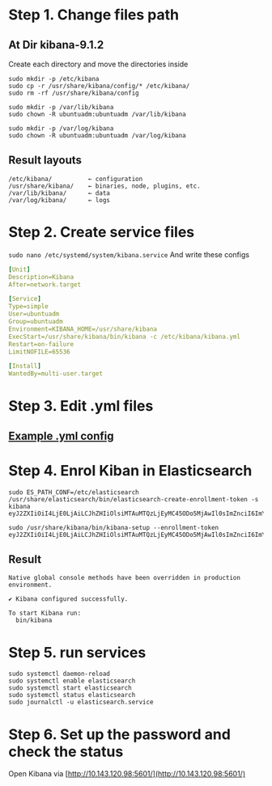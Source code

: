 # Step 1. Change files path
## At Dir kibana-9.1.2
Create each directory and move the directories inside
```
sudo mkdir -p /etc/kibana
sudo cp -r /usr/share/kibana/config/* /etc/kibana/
sudo rm -rf /usr/share/kibana/config

sudo mkdir -p /var/lib/kibana
sudo chown -R ubuntuadm:ubuntuadm /var/lib/kibana

sudo mkdir -p /var/log/kibana
sudo chown -R ubuntuadm:ubuntuadm /var/log/kibana
```
## Result layouts
```
/etc/kibana/          ← configuration
/usr/share/kibana/    ← binaries, node, plugins, etc.
/var/lib/kibana/      ← data
/var/log/kibana/      ← logs
```
# Step 2. Create service files
``` sudo nano /etc/systemd/system/kibana.service ```
And write these configs
```yaml
[Unit]
Description=Kibana
After=network.target

[Service]
Type=simple
User=ubuntuadm
Group=ubuntuadm
Environment=KIBANA_HOME=/usr/share/kibana
ExecStart=/usr/share/kibana/bin/kibana -c /etc/kibana/kibana.yml
Restart=on-failure
LimitNOFILE=65536

[Install]
WantedBy=multi-user.target
```
# Step 3. Edit .yml files
## [Example .yml config](https://github.com/12inNe/ELK-Installation/blob/main/POC/kibana.yml)

# Step 4. Enrol Kiban in Elasticsearch
```
sudo ES_PATH_CONF=/etc/elasticsearch /usr/share/elasticsearch/bin/elasticsearch-create-enrollment-token -s kibana
eyJ2ZXIiOiI4LjE0LjAiLCJhZHIiOlsiMTAuMTQzLjEyMC45ODo5MjAwIl0sImZnciI6ImY4MzBhMGY4NGI3NjEwZjYxZDA1YjhjNzZjMzcxYzM2ZDY3ZWFkNDI3YjRlNWJhZTU4YmJjOTJiOTJjMzAzNDMiLCJrZXkiOiJzd3NsNVpnQlc0SFhFRTJnckNIYTpCS0JJcm1JT0dLdjdZQ1lnSlJoSlF3In0=

sudo /usr/share/kibana/bin/kibana-setup --enrollment-token
eyJ2ZXIiOiI4LjE0LjAiLCJhZHIiOlsiMTAuMTQzLjEyMC45ODo5MjAwIl0sImZnciI6ImY4MzBhMGY4NGI3NjEwZjYxZDA1YjhjNzZjMzcxYzM2ZDY3ZWFkNDI3YjRlNWJhZTU4YmJjOTJiOTJjMzAzNDMiLCJrZXkiOiJzd3NsNVpnQlc0SFhFRTJnckNIYTpCS0JJcm1JT0dLdjdZQ1lnSlJoSlF3In0=
```
## Result
```
Native global console methods have been overridden in production environment.

✔ Kibana configured successfully.

To start Kibana run:
  bin/kibana
```
# Step 5. run services
```
sudo systemctl daemon-reload
sudo systemctl enable elasticsearch
sudo systemctl start elasticsearch
sudo systemctl status elasticsearch
sudo journalctl -u elasticsearch.service
```

# Step 6. Set up the password and check the status
Open Kibana via [http://10.143.120.98:5601/](http://10.143.120.98:5601/)

